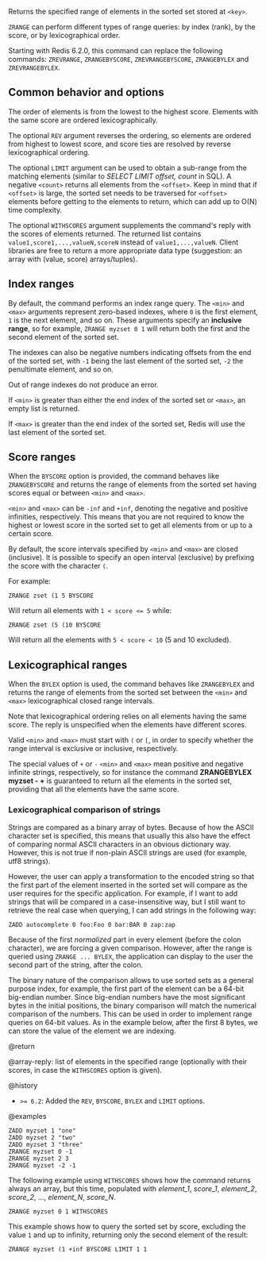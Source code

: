 Returns the specified range of elements in the sorted set stored at `<key>`.

`ZRANGE` can perform different types of range queries: by index (rank), by the score, or by lexicographical order.

Starting with Redis 6.2.0, this command can replace the following commands: `ZREVRANGE`, `ZRANGEBYSCORE`, `ZREVRANGEBYSCORE`, `ZRANGEBYLEX` and `ZREVRANGEBYLEX`.

## Common behavior and options

The order of elements is from the lowest to the highest score. Elements with the same score are ordered lexicographically.

The optional `REV` argument reverses the ordering, so elements are ordered from highest to lowest score, and score ties are resolved by reverse lexicographical ordering.

The optional `LIMIT` argument can be used to obtain a sub-range from the matching elements (similar to _SELECT LIMIT offset, count_ in SQL).
A negative `<count>` returns all elements from the `<offset>`. Keep in mind that if `<offset>` is large, the sorted set needs to be traversed for `<offset>` elements before getting to the elements to return, which can add up to O(N) time complexity.

The optional `WITHSCORES` argument supplements the command's reply with the scores of elements returned. The returned list contains `value1,score1,...,valueN,scoreN` instead of `value1,...,valueN`. Client libraries are free to return a more appropriate data type (suggestion: an array with (value, score) arrays/tuples).

## Index ranges

By default, the command performs an index range query. The `<min>` and `<max>` arguments represent zero-based indexes, where `0` is the first element, `1` is the next element, and so on. These arguments specify an **inclusive range**, so for example, `ZRANGE myzset 0 1` will return both the first and the second element of the sorted set.

The indexes can also be negative numbers indicating offsets from the end of the sorted set, with `-1` being the last element of the sorted set, `-2` the penultimate element, and so on.

Out of range indexes do not produce an error.

If `<min>` is greater than either the end index of the sorted set or `<max>`, an empty list is returned.

If `<max>` is greater than the end index of the sorted set, Redis will use the last element of the sorted set.

## Score ranges

When the `BYSCORE` option is provided, the command behaves like `ZRANGEBYSCORE` and returns the range of elements from the sorted set having scores equal or between `<min>` and `<max>`.

`<min>` and `<max>` can be `-inf` and `+inf`, denoting the negative and positive infinities, respectively. This means that you are not required to know the highest or lowest score in the sorted set to get all elements from or up to a certain score.

By default, the score intervals specified by `<min>` and `<max>` are closed (inclusive).
It is possible to specify an open interval (exclusive) by prefixing the score
with the character `(`.

For example:

```
ZRANGE zset (1 5 BYSCORE
```

Will return all elements with `1 < score <= 5` while:

```
ZRANGE zset (5 (10 BYSCORE
```

Will return all the elements with `5 < score < 10` (5 and 10 excluded).

## Lexicographical ranges

When the `BYLEX` option is used, the command behaves like `ZRANGEBYLEX` and returns the range of elements from the sorted set between the `<min>` and `<max>` lexicographical closed range intervals.

Note that lexicographical ordering relies on all elements having the same score. The reply is unspecified when the elements have different scores.

Valid `<min>` and `<max>` must start with `(` or `[`, in order to specify
whether the range interval is exclusive or inclusive, respectively.

The special values of `+` or `-` `<min>` and `<max>` mean positive and negative infinite strings, respectively, so for instance the command **ZRANGEBYLEX myzset - +** is guaranteed to return all the elements in the sorted set, providing that all the elements have the same score.

### Lexicographical comparison of strings

Strings are compared as a binary array of bytes. Because of how the ASCII character set is specified, this means that usually this also have the effect of comparing normal ASCII characters in an obvious dictionary way. However, this is not true if non-plain ASCII strings are used (for example, utf8 strings).

However, the user can apply a transformation to the encoded string so that the first part of the element inserted in the sorted set will compare as the user requires for the specific application. For example, if I want to
add strings that will be compared in a case-insensitive way, but I still
want to retrieve the real case when querying, I can add strings in the
following way:

    ZADD autocomplete 0 foo:Foo 0 bar:BAR 0 zap:zap

Because of the first *normalized* part in every element (before the colon character), we are forcing a given comparison. However, after the range is queried using `ZRANGE ... BYLEX`, the application can display to the user the second part of the string, after the colon.

The binary nature of the comparison allows to use sorted sets as a general purpose index, for example, the first part of the element can be a 64-bit big-endian number. Since big-endian numbers have the most significant bytes in the initial positions, the binary comparison will match the numerical comparison of the numbers. This can be used in order to implement range queries on 64-bit values. As in the example below, after the first 8 bytes, we can store the value of the element we are indexing.

@return

@array-reply: list of elements in the specified range (optionally with
their scores, in case the `WITHSCORES` option is given).

@history

* `>= 6.2`: Added the `REV`, `BYSCORE`, `BYLEX` and `LIMIT` options.

@examples

```cli
ZADD myzset 1 "one"
ZADD myzset 2 "two"
ZADD myzset 3 "three"
ZRANGE myzset 0 -1
ZRANGE myzset 2 3
ZRANGE myzset -2 -1
```

The following example using `WITHSCORES` shows how the command returns always an array, but this time, populated with *element_1*, *score_1*, *element_2*, *score_2*, ..., *element_N*, *score_N*.

```cli
ZRANGE myzset 0 1 WITHSCORES
```

This example shows how to query the sorted set by score, excluding the value `1` and up to infinity, returning only the second element of the result:

```cli
ZRANGE myzset (1 +inf BYSCORE LIMIT 1 1
```